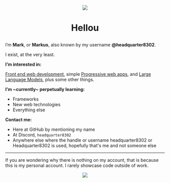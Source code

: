 <p align="center">
  <img src="https://github.githubassets.com/images/mona-loading-dark.gif" />
</p>

# <p align="center">Hellou</p>
  
I’m **Mark**, or **Markus**, also known by my username **@headquarter8302**.

I exist, at the very least.

**I’m interested in:**

[Front end web development](https://en.wikipedia.org/wiki/Front-end_web_development), simple [Progressive web apps](https://en.wikipedia.org/wiki/Progressive_web_application), and [Large Language Models](https://en.wikipedia.org/wiki/Large_language_model), plus some other things.

**I’m ~currently~ perpetually learning:**

- Frameworks
- New web technologies
- Everything else

**Contact me:**

- Here at GitHub by mentioning my name
- At Discord, `headquarter8302`
- Anywhere else where the handle or username headquarter8302 or Headquarter8302 is used, hopefully that's me and not someone else

----

If you are wondering why there is nothing on my account, that is because this is my personal account. I rarely showcase code outside of work.

<p align="center">
  <img src="https://github.githubassets.com/assets/inbox-zero-86555dddc82e.svg" />
</p>
